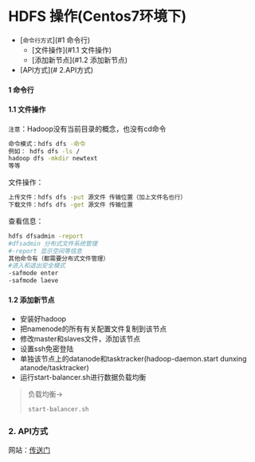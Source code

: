 # HDFS 操作(Centos7环境下)

* [`命令行方式`](#1 命令行)
  * [文件操作](#1.1 文件操作)
  * [添加新节点](#1.2 添加新节点)
* [API方式](# 2.API方式)

#### 1 命令行

#### 1.1 文件操作

`注意`：Hadoop没有当前目录的概念，也没有cd命令

```bash
命令模式：hdfs dfs -命令
例如： hdfs dfs -ls /
hadoop dfs -mkdir newtext
等等
```

文件操作：

```bash
上传文件：hdfs dfs -put 源文件 传输位置（加上文件名也行）
下载文件：hdfs dfs -get 源文件 传输位置
```

查看信息：

```bash
hdfs dfsadmin -report 
#dfsadmin 分布式文件系统管理
#-report 显示空间等信息
其他命令有（都需要分布式文件管理）
#进入和退出安全模式
-safmode enter 
-safmode laeve

```

#### 1.2 添加新节点

* 安装好hadoop
* 把namenode的所有有关配置文件复制到该节点
* 修改master和slaves文件，添加该节点
* 设置ssh免密登陆
* 单独该节点上的datanode和tasktracker(hadoop-daemon.start dunxing atanode/tasktracker)
* 运行start-balancer.sh进行数据负载均衡

> 负载均衡->
>
> ```bash
> start-balancer.sh
> ```

### 2. API方式

网站：[传送门](hadoop.apache.org)

